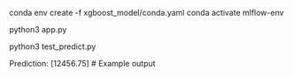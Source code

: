 conda env create -f xgboost_model/conda.yaml
conda activate mlflow-env

python3 app.py

python3 test_predict.py

Prediction: [12456.75]  # Example output
